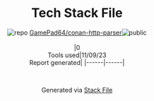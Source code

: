 <!--
--- Readme.md Snippet without images Start ---
## Tech Stack
GamePad64/conan-http-parser is built on the following main stack:

Full tech stack [here](/techstack.md)
--- Readme.md Snippet without images End ---

--- Readme.md Snippet with images Start ---
## Tech Stack
GamePad64/conan-http-parser is built on the following main stack:

Full tech stack [here](/techstack.md)
--- Readme.md Snippet with images End ---
-->
<div align="center">

# Tech Stack File
![](https://img.stackshare.io/repo.svg "repo") [GamePad64/conan-http-parser](https://github.com/GamePad64/conan-http-parser)![](https://img.stackshare.io/public_badge.svg "public")
<br/><br/>
|0<br/>Tools used|11/09/23 <br/>Report generated|
|------|------|
</div>

<br/>
<div align='center'>

Generated via [Stack File](https://github.com/apps/stack-file)
